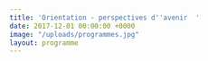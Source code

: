 ```yaml
---
title: 'Orientation - perspectives d''avenir  '
date: 2017-12-01 00:00:00 +0000
image: "/uploads/programmes.jpg"
layout: programme
---
```

